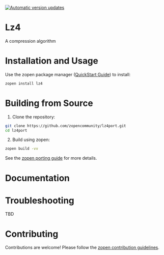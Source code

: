 [![Automatic version updates](https://github.com/ZOSOpenTools/lz4port/actions/workflows/bump.yml/badge.svg)](https://github.com/ZOSOpenTools/lz4port/actions/workflows/bump.yml)

# Lz4

A compression algorithm

# Installation and Usage

Use the zopen package manager ([QuickStart Guide](https://zopen.community/#/Guides/QuickStart)) to install:
```bash
zopen install lz4
```

# Building from Source

1. Clone the repository:
```bash
git clone https://github.com/zopencommunity/lz4port.git
cd lz4port
```
2. Build using zopen:
```bash
zopen build -vv
```

See the [zopen porting guide](https://zopen.community/#/Guides/Porting) for more details.

# Documentation


# Troubleshooting
TBD

# Contributing
Contributions are welcome! Please follow the [zopen contribution guidelines](https://github.com/zopencommunity/meta/blob/main/CONTRIBUTING.md).
